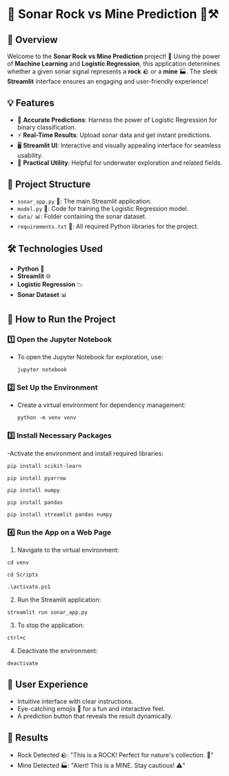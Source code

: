 # 📘 Sonar Rock vs Mine Prediction 🌊⚒️  

## 🚀 Overview  
Welcome to the **Sonar Rock vs Mine Prediction** project! 🎉 Using the power of **Machine Learning** and **Logistic Regression**, this application determines whether a given sonar signal represents a **rock** 🪨 or a **mine** 🏭. The sleek **Streamlit** interface ensures an engaging and user-friendly experience!  

## 💡 Features  
- 🧠 **Accurate Predictions**: Harness the power of Logistic Regression for binary classification.  
- ⚡ **Real-Time Results**: Upload sonar data and get instant predictions.  
- 🖥️ **Streamlit UI**: Interactive and visually appealing interface for seamless usability.  
- 🎯 **Practical Utility**: Helpful for underwater exploration and related fields.  

## 📂 Project Structure  
- `sonar_app.py` 🐍: The main Streamlit application.  
- `model.py` 🤖: Code for training the Logistic Regression model.  
- `data/` 📊: Folder containing the sonar dataset.  
- `requirements.txt` 📄: All required Python libraries for the project.  

## 🛠️ Technologies Used  
- **Python** 🐍  
- **Streamlit** 🌐  
- **Logistic Regression** 📉  
- **Sonar Dataset** 📊  

## 🚦 How to Run the Project  

### 1️⃣ **Open the Jupyter Notebook**  
- To open the Jupyter Notebook for exploration, use:

  `jupyter notebook`

### 2️⃣ Set Up the Environment
- Create a virtual environment for dependency management:

  `python -m venv venv` 

### 3️⃣ Install Necessary Packages
-Activate the environment and install required libraries:

  `pip install scikit-learn`  

  `pip install pyarrow` 

  `pip install numpy`  

  `pip install pandas` 

  `pip install streamlit pandas numpy`  

### 4️⃣ Run the App on a Web Page
 1. Navigate to the virtual environment:

  `cd venv `  

  `cd Scripts `

  `.\activate.ps1 `   

 2. Run the Streamlit application:

  `streamlit run sonar_app.py `  

 3. To stop the application:

  `ctrl+c`  

 4. Deactivate the environment:

  `deactivate`  

## 🎨 User Experience
- Intuitive interface with clear instructions.
- Eye-catching emojis 🌟 for a fun and interactive feel.
- A prediction button that reveals the result dynamically.
## 🏁 Results
- Rock Detected 🪨: "This is a ROCK! Perfect for nature's collection. 🌱"
- Mine Detected 🏭: "Alert! This is a MINE. Stay cautious! ⚠️"

